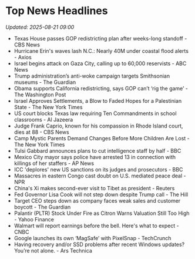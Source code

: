# Top News Headlines

_Updated: 2025-08-21 09:00_

- Texas House passes GOP redistricting plan after weeks-long standoff - CBS News
- Hurricane Erin's waves lash N.C.: Nearly 40M under coastal flood alerts - Axios
- Israel begins attack on Gaza City, calling up to 60,000 reservists - ABC News
- Trump administration’s anti-woke campaign targets Smithsonian museums - The Guardian
- Obama supports California redistricting, says GOP can’t ‘rig the game’ - The Washington Post
- Israel Approves Settlements, a Blow to Faded Hopes for a Palestinian State - The New York Times
- US court blocks Texas law requiring Ten Commandments in school classrooms - Al Jazeera
- Judge Frank Caprio, known for his compassion in Rhode Island court, dies at 88 - CBS News
- Camp Mystic Parents Demand Changes Before More Children Are Lost - The New York Times
- Tulsi Gabbard announces plans to cut intelligence staff by half - BBC
- Mexico City mayor says police have arrested 13 in connection with killings of her staffers - AP News
- ICC 'deplores' new US sanctions on its judges and prosecutors - BBC
- Massacres in eastern Congo cast doubt on U.S. mediated peace deal - NPR
- China's Xi makes second-ever visit to Tibet as president - Reuters
- Fed Governor Lisa Cook will not step down despite Trump call - The Hill
- Target CEO steps down as company faces weak sales and customer boycott - The Guardian
- Palantir (PLTR) Stock Under Fire as Citron Warns Valuation Still Too High - Yahoo Finance
- Walmart will report earnings before the bell. Here's what to expect - CNBC
- Google launches its own ‘MagSafe’ with PixelSnap - TechCrunch
- Having recovery and/or SSD problems after recent Windows updates? You’re not alone. - Ars Technica